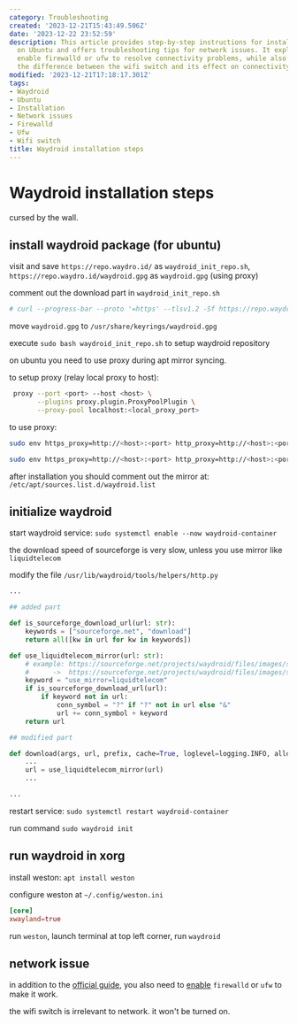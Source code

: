 ```yaml
---
category: Troubleshooting
created: '2023-12-21T15:43:49.506Z'
date: '2023-12-22 23:52:59'
description: This article provides step-by-step instructions for installing Waydroid
  on Ubuntu and offers troubleshooting tips for network issues. It explains how to
  enable firewalld or ufw to resolve connectivity problems, while also clarifying
  the difference between the wifi switch and its effect on connectivity.
modified: '2023-12-21T17:18:17.301Z'
tags:
- Waydroid
- Ubuntu
- Installation
- Network issues
- Firewalld
- Ufw
- Wifi switch
title: Waydroid installation steps
---
```


# Waydroid installation steps

cursed by the wall.

## install waydroid package (for ubuntu)

visit and save `https://repo.waydro.id/` as `waydroid_init_repo.sh`, `https://repo.waydro.id/waydroid.gpg` as `waydroid.gpg` (using proxy)

comment out the download part in `waydroid_init_repo.sh`

```bash
# curl --progress-bar --proto '=https' --tlsv1.2 -Sf https://repo.waydro.id/waydroid.gpg --output /usr/share/keyrings/waydroid.gpg
```

move `waydroid.gpg` to `/usr/share/keyrings/waydroid.gpg`

execute `sudo bash waydroid_init_repo.sh` to setup waydroid repository

on ubuntu you need to use proxy during apt mirror syncing.

to setup proxy (relay local proxy to host):

```bash
 proxy --port <port> --host <host> \
       --plugins proxy.plugin.ProxyPoolPlugin \
       --proxy-pool localhost:<local_proxy_port>
```

to use proxy:

```bash
sudo env https_proxy=http://<host>:<port> http_proxy=http://<host>:<port> all_proxy=http://<host>:<port> apt update

sudo env https_proxy=http://<host>:<port> http_proxy=http://<host>:<port> all_proxy=http://<host>:<port> apt install waydroid -y
```

after installation you should comment out the mirror at: `/etc/apt/sources.list.d/waydroid.list`

## initialize waydroid

start waydroid service: `sudo systemctl enable --now waydroid-container`

the download speed of sourceforge is very slow, unless you use mirror like `liquidtelecom`

modify the file `/usr/lib/waydroid/tools/helpers/http.py`

```python
...

## added part

def is_sourceforge_download_url(url: str):
    keywords = ["sourceforge.net", "download"]
    return all([kw in url for kw in keywords])

def use_liquidtelecom_mirror(url: str):
    # example: https://sourceforge.net/projects/waydroid/files/images/system/lineage/waydroid_x86_64/lineage-18.1-20231216-VANILLA-waydroid_x86_64-system.zip/download
    #      ->  https://sourceforge.net/projects/waydroid/files/images/system/lineage/waydroid_x86_64/lineage-18.1-20231216-VANILLA-waydroid_x86_64-system.zip/download?use_mirror=liquidtelecom
    keyword = "use_mirror=liquidtelecom"
    if is_sourceforge_download_url(url):
        if keyword not in url:
            conn_symbol = "?" if "?" not in url else "&"
            url += conn_symbol + keyword
    return url

## modified part

def download(args, url, prefix, cache=True, loglevel=logging.INFO, allow_404=False):
    ...
    url = use_liquidtelecom_mirror(url)
    ...

...
```

restart service: `sudo systemctl restart waydroid-container`

run command `sudo waydroid init`

## run waydroid in xorg

install weston: `apt install weston`

configure weston at `~/.config/weston.ini`

```toml
[core]
xwayland=true
```

run `weston`, launch terminal at top left corner, run `waydroid`

## network issue

in addition to the [official guide](https://docs.waydro.id/debugging/networking-issues), you also need to [enable](https://github.com/waydroid/waydroid/issues/656#issuecomment-1422650240) `firewalld` or `ufw` to make it work.

the wifi switch is irrelevant to network. it won't be turned on.
